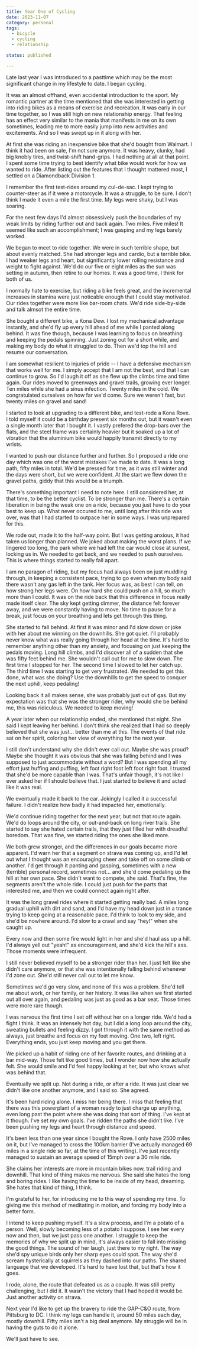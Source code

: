 ```yaml
---
title: Year One of Cycling
date: 2023-11-07
category: personal
tags:
  - bicycle
  - cycling
  - relationship

status: published

---
```


<!-- summary -->

Late last year I was introduced to a pasttime which may be the most
significant change in my lifestyle to date. I began cycling.

<!-- more -->

It was an almost offhand, even accidental introduction to the sport.
My romantic partner at the time mentioned that she was interested in
getting into riding bikes as a means of exercise and recreation. It
was early in our time together, so I was still high on new
relationship energy. That feeling has an effect very similar to the
mania that manifests in me on its own sometimes, leading me to more
easily jump into new activities and excitements. And so I was swept up
in it along with her.

At first she was riding an inexpensive bike that she'd bought from
Walmart. I think it had been on sale, I'm not sure anymore. It was
heavy, clunky, had big knobly tires, and twist-shift hand-grips. I had
nothing at all at that point. I spent some time trying to best
identify what bike would work for how we wanted to ride. After listing
out the features that I thought mattered most, I settled on a
Diamondback Division 1.

I remember the first test-rides around my cul-de-sac. I kept trying to
counter-steer as if it were a motorcycle. It was a struggle, to be
sure. I don't think I made it even a mile the first time. My legs were
shaky, but I was soaring.

For the next few days I'd almost obsessively push the boundaries of my
weak limits by riding further out and back again. Two miles. Five
miles! It seemed like such an accomplishment; I was gasping and my
legs barely worked.

We began to meet to ride together. We were in such terrible shape, but
about evenly matched. She had stronger legs and cardio, but a terrible
bike. I had weaker legs and heart, but significantly lower rolling
resistance and weight to fight against. We'd do our five or eight
miles as the sun was setting in autumn, then retire to our homes. It
was a good time, I think for both of us.

I normally hate to exercise, but riding a bike feels great, and the
incremental increases in stamina were just noticable enough that I could
stay motivated. Our rides together were more like bar-room chats. We'd
ride side-by-side and talk almsot the entire time.

She bought a different bike, a Kona Dew. I lost my mechanical
advantage instantly, and she'd fly up every hill ahead of me while I
panted along behind. It was fine though, because I was learning to
focus on breathing and keeping the pedals spinning. Just zoning
out for a short while, and making my body do what it struggled to
do. Then we'd top the hill and resume our conversation.

I am somewhat resilient to injuries of pride -- I have a defensive
mechanism that works well for me. I simply accept that I am not the
best, and that I can continue to grow. So I'd laugh it off as she flew
up the climbs time and time again. Our rides moved to greenways and
gravel trails, growing ever longer. Ten miles while she had a sinus
infection. Twenty miles in the cold. We congratulated ourselves on how
far we'd come. Sure we weren't fast, but twenty miles on gravel and
sand!

I started to look at upgrading to a different bike, and test-rode a
Kona Rove. I told myself it could be a birthday present six months
out, but it wasn't even a single month later that I bought it. I
vastly prefered the drop-bars over the flats, and the steel frame was
certainly heavier but it soaked up a lot of vibration that the
aluminium bike would happily transmit directly to my wrists.

I wanted to push our distance further and further. So I proposed a
ride one day which was one of the worst mistakes I've made to date. It
was a long path, fifty miles in total. We'd be pressed for time, as it
was still winter and the days were short, but we were confident. At
the start we flew down the gravel paths, giddy that this would be a
triumph.

There's something important I need to note here. I still considered
her, at that time, to be the better cyclist. To be stronger than
me. There's a certain liberation in being the weak one on a ride,
because you just have to do your best to keep up. What never occured
to me, until long after this ride was over, was that I had started to
outpace her in some ways. I was unprepared for this.

We rode out, made it to the half-way point. But I was getting anxious,
it had taken us longer than planned. We joked about making the worst
plans. If we lingered too long, the park where we had left the car
would close at sunest, locking us in. We needed to get back, and we
needed to push ourselves. This is where things started to really fall
apart.

I am no paragon of riding, but my focus had always been on just
muddling through, in keeping a consistent pace, trying to go even when
my body said there wasn't any gas left in the tank. Her focus was, as
best I can tell, on how strong her legs were. On how hard she could
push on a hill, so much more than I could. It was on the ride back
that this difference in focus really made itself clear. The sky kept
getting dimmer, the distance felt forever away, and we were constantly
having to move. No time to pause for a break, just focus on your
breathing and lets get through this thing.

She started to fall behind. At first it was minor and I'd slow down or
joke with her about me winning on the downhills. She got quiet. I'll
probably never know what was really going through her head at the
time. It's hard to remember anything other than my anxiety, and
focusing on just keeping the pedals moving. Long hill climbs, and I'd
discover all of a sudden that she was fifty feet behind me. She
wouldn't call out for me to slow down. The first time I stopped for
her. The second time I slowed to let her catch up. The third time I
was starting to get very frustrated. We needed to get this done, what
was she doing? Use the downhills to get the speed to conquer the next
uphill, keep pedaling!

Looking back it all makes sense, she was probably just out of gas. But
my expectation was that she was the stronger rider, why would she be
behind me, this was ridiculous. We needed to keep moving!

A year later when our relationship ended, she mentioned that night.
She said I kept leaving her behind. I don't think she realized that I
had so deeply believed that she was just... better than me at this.
The events of that ride sat on her spirit, coloring her view
of everything for the next year.

I still don't understand why she didn't ever call out. Maybe she was
proud? Maybe she thought it was obvious that she was falling behind
and I was supposed to just accommodate without a word? But I was
spending all my effort just huffing and puffing, left foot right foot
left foot right foot. I trusted that she'd be more capable than I
was. That's unfair though, it's not like I ever asked her if I should
believe that. I just started to believe it and acted like it was real.

We eventually made it back to the car. Jokingly I called it a
successful failure. I didn't realize how badly it had impacted her,
emotionally.

We'd continue riding together for the next year, but not that route
again. We'd do loops around the city, or out-and-back on long river
trails. She started to say she hated certain trails, that they just
filled her with dreadful boredom. That was fine, we started riding the
ones she liked more.

We both grew stronger, and the differences in our goals became more
apparent. I'd warn her that a segment on strava was coming up, and I'd
let out what I thought was an encouraging cheer and take off on some
climb or another. I'd get through it panting and gasping, sometimes
with a new (terrible) personal record, sometimes not... and she'd come
pedaling up the hill at her own pace. She didn't want to compete, she
said. That's fine, the segments aren't the whole ride. I could just
push for the parts that interested me, and then we could connect again
right after.

It was the long gravel rides where it started getting really bad. A
miles long gradual uphill with dirt and sand, and I'd have my head
down just in a trance trying to keep going at a reasonable pace. I'd
think to look to my side, and she'd be nowhere around. I'd slow to
a crawl and say "hey!" when she caught up.

Every now and then some fire would light in her and she'd haul ass up
a hill. I'd always yell out "yeah!" as encouragement, and she'd kick
the hill's ass. Those moments were infrequent.

I still never believed myself to be a stronger rider than her. I just
felt like she didn't care anymore, or that she was intentionally
falling behind whenever I'd zone out. She'd still never call out to
let me know.

Sometimes we'd go very slow, and none of this was a problem. She'd
tell me about work, or her family, or her history. It was like when we
first started out all over again, and pedaling was just as good as a
bar seat. Those times were more rare though.

I was nervous the first time I set off without her on a longer ride.
We'd had a fight I think. It was an intensely hot day, but I did a
long loop around the city, sweating bullets and feeling dizzy. I got
through it with the same method as always, just breathe and focus on
my feet moving. One two, left right. Everything ends, you just keep
moving and you get there.

We picked up a habit of riding one of her favorite routes, and
drinking at a bar mid-way. Those felt like good times, but I wonder
now how she actually felt. She would smile and I'd feel happy looking
at her, but who knows what was behind that.

Eventually we split up. Not during a ride, or after a ride. It was
just clear we didn't like one another anymore, and I said so. She
agreed.

It's been hard riding alone. I miss her being there. I miss that
feeling that there was this powerplant of a woman ready to just charge
up anything, even long past the point where she was doing that sort of
thing. I've kept at it though. I've set my own goals. I've ridden the
paths she didn't like. I've been pushing my legs and heart through
distance and speed.

It's been less than one year since I bought the Rove. I only have 2500
miles on it, but I've managed to cross the 100km barrier (I've
actually managed 69 miles in a single ride so far, at the time of this
writing). I've just recently managed to sustain an average speed of
15mph over a 30 mile ride.

She claims her interests are more in mountain bikes now, trail riding
and downhill. That kind of thing makes me nervous. She said she hates
the long and boring rides. I like having the time to be inside of my
head, dreaming. She hates that kind of thing, I think.

I'm grateful to her, for introducing me to this way of spending my
time. To giving me this method of meditating in motion, and forcing my
body into a better form.

I intend to keep pushing myself. It's a slow process, and I'm a potato
of a person. Well, slowly becoming less of a potato I suppose. I see
her every now and then, but we just pass one another. I struggle to
keep the memories of why we split up in mind, it's always easier to
fall into missing the good things. The sound of her laugh, just there
to my right. The way she'd spy unique birds only her sharp eyes could
spot. The way she'd scream hysterically at squirrels as they dashed
into our paths. The shared language that we developed. It's hard to
have lost that, but that's how it goes.

I rode, alone, the route that defeated us as a couple. It was still
pretty challenging, but I did it. It wasn't the victory that I had
hoped it would be. Just another activity on strava.

Next year I'd like to get up the bravery to ride the GAP-C&O route,
from Pittsburg to DC. I think my legs can handle it, around 50 miles
each day, mostly downhill. Fifty miles isn't a big deal anymore. My
struggle will be in having the guts to do it alone.

We'll just have to see.
